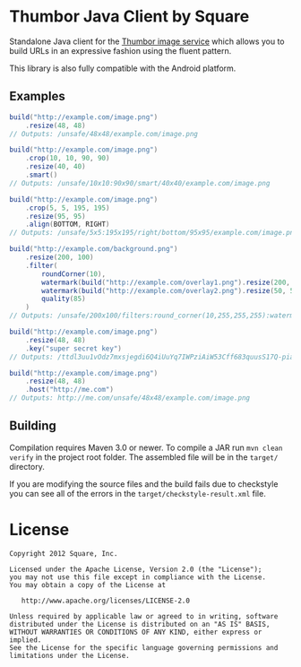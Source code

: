 Thumbor Java Client by Square
=============================

Standalone Java client for the [Thumbor image service][1] which allows you to
build URLs in an expressive fashion using the fluent pattern.

This library is also fully compatible with the Android platform.


Examples
--------

```java
build("http://example.com/image.png")
    .resize(48, 48)
// Outputs: /unsafe/48x48/example.com/image.png

build("http://example.com/image.png")
    .crop(10, 10, 90, 90)
    .resize(40, 40)
    .smart()
// Outputs: /unsafe/10x10:90x90/smart/40x40/example.com/image.png

build("http://example.com/image.png")
    .crop(5, 5, 195, 195)
    .resize(95, 95)
    .align(BOTTOM, RIGHT)
// Outputs: /unsafe/5x5:195x195/right/bottom/95x95/example.com/image.png

build("http://example.com/background.png")
    .resize(200, 100)
    .filter(
        roundCorner(10),
        watermark(build("http://example.com/overlay1.png").resize(200, 100)),
        watermark(build("http://example.com/overlay2.png").resize(50, 50), 75, 25),
        quality(85)
    )
// Outputs: /unsafe/200x100/filters:round_corner(10,255,255,255):watermark(/unsafe/200x100/example.com/overlay1.png,0,0,0):watermark(/unsafe/50x50/example.com/overlay2.png,75,25,0):quality(85)/example.com/background.png

build("http://example.com/image.png")
    .resize(48, 48)
    .key("super secret key")
// Outputs: /ttdl3uu1vOdz7mxsjegdi6Q4iUuYq7IWPziAiW53Cff683quusS17Q-piahoiqd1/example.com/image.png

build("http://example.com/image.png")
    .resize(48, 48)
    .host("http://me.com")
// Outputs: http://me.com/unsafe/48x48/example.com/image.png
```


Building
--------

Compilation requires Maven 3.0 or newer. To compile a JAR run `mvn clean verify`
in the project root folder. The assembled file will be in the `target/`
directory.

If you are modifying the source files and the build fails due to checkstyle you
can see all of the errors in the `target/checkstyle-result.xml` file.



License
=======

    Copyright 2012 Square, Inc.

    Licensed under the Apache License, Version 2.0 (the "License");
    you may not use this file except in compliance with the License.
    You may obtain a copy of the License at

       http://www.apache.org/licenses/LICENSE-2.0

    Unless required by applicable law or agreed to in writing, software
    distributed under the License is distributed on an "AS IS" BASIS,
    WITHOUT WARRANTIES OR CONDITIONS OF ANY KIND, either express or implied.
    See the License for the specific language governing permissions and
    limitations under the License.


 [1]: https://github.com/globocom/thumbor
